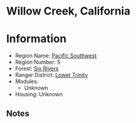 
Willow Creek, California
========================
  
# Information  
* Region Name: [Pacific Southwest]()  
* Region Number: 5  
* Forest: [Six Rivers](http://www.fs.usda.gov/srnf/)  
* Ranger District: [Lower Trinity]()  
* Modules:  
  - Unknown  
* Housing: Unknown  
  
## Notes

